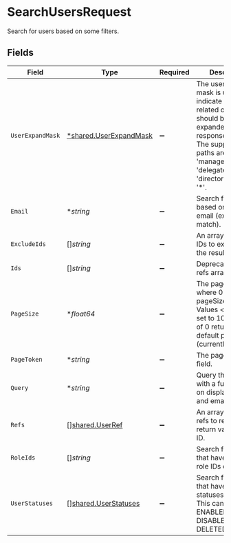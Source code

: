 # SearchUsersRequest

Search for users based on some filters.


## Fields

| Field                                                                                                                                                                                                 | Type                                                                                                                                                                                                  | Required                                                                                                                                                                                              | Description                                                                                                                                                                                           |
| ----------------------------------------------------------------------------------------------------------------------------------------------------------------------------------------------------- | ----------------------------------------------------------------------------------------------------------------------------------------------------------------------------------------------------- | ----------------------------------------------------------------------------------------------------------------------------------------------------------------------------------------------------- | ----------------------------------------------------------------------------------------------------------------------------------------------------------------------------------------------------- |
| `UserExpandMask`                                                                                                                                                                                      | [*shared.UserExpandMask](../../../pkg/models/shared/userexpandmask.md)                                                                                                                                | :heavy_minus_sign:                                                                                                                                                                                    | The user expand mask is used to indicate which related objects should be expanded in the response.<br/> The supported paths are 'role_ids', 'manager_ids', 'delegated_user_id', 'directory_ids', and '*'. |
| `Email`                                                                                                                                                                                               | **string*                                                                                                                                                                                             | :heavy_minus_sign:                                                                                                                                                                                    | Search for users based on their email (exact match).                                                                                                                                                  |
| `ExcludeIds`                                                                                                                                                                                          | []*string*                                                                                                                                                                                            | :heavy_minus_sign:                                                                                                                                                                                    | An array of users IDs to exclude from the results.                                                                                                                                                    |
| `Ids`                                                                                                                                                                                                 | []*string*                                                                                                                                                                                            | :heavy_minus_sign:                                                                                                                                                                                    | Deprecated. Use refs array instead.                                                                                                                                                                   |
| `PageSize`                                                                                                                                                                                            | **float64*                                                                                                                                                                                            | :heavy_minus_sign:                                                                                                                                                                                    | The pageSize where 0 <= pageSize <= 100. Values < 10 will be set to 10. A value of 0 returns the default page size (currently 25)                                                                     |
| `PageToken`                                                                                                                                                                                           | **string*                                                                                                                                                                                             | :heavy_minus_sign:                                                                                                                                                                                    | The pageToken field.                                                                                                                                                                                  |
| `Query`                                                                                                                                                                                               | **string*                                                                                                                                                                                             | :heavy_minus_sign:                                                                                                                                                                                    | Query the apps with a fuzzy search on display name and emails.                                                                                                                                        |
| `Refs`                                                                                                                                                                                                | [][shared.UserRef](../../../pkg/models/shared/userref.md)                                                                                                                                             | :heavy_minus_sign:                                                                                                                                                                                    | An array of user refs to restrict the return values to by ID.                                                                                                                                         |
| `RoleIds`                                                                                                                                                                                             | []*string*                                                                                                                                                                                            | :heavy_minus_sign:                                                                                                                                                                                    | Search for users that have any of the role IDs on this list.                                                                                                                                          |
| `UserStatuses`                                                                                                                                                                                        | [][shared.UserStatuses](../../../pkg/models/shared/userstatuses.md)                                                                                                                                   | :heavy_minus_sign:                                                                                                                                                                                    | Search for users that have any of the statuses on this list. This can only be ENABLED, DISABLED, and DELETED                                                                                          |